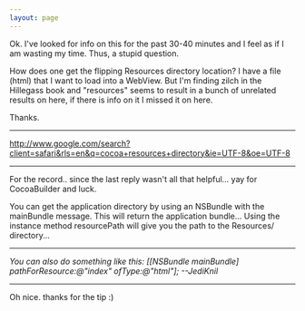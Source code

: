 ```yaml
---
layout: page
---
```




Ok. I've looked for info on this for the past 30-40 minutes and I feel as if I am wasting my time. Thus, a stupid question. 

How does one get the flipping Resources directory location? I have a file (html) that I want to load into a WebView. But I'm finding zilch in the Hillegass book and "resources" seems to result in a bunch of unrelated results on here, if there is info on it I missed it on here.

Thanks.

----
http://www.google.com/search?client=safari&rls=en&q=cocoa+resources+directory&ie=UTF-8&oe=UTF-8

----

For the record.. since the last reply wasn't all that helpful... yay for CocoaBuilder and luck.

You can get the application directory by using an NSBundle with the mainBundle message. This will return the application bundle... Using the instance method resourcePath will give you the path to the Resources/ directory... 

----
*You can also do something like this:     [[NSBundle mainBundle] pathForResource:@"index" ofType:@"html"]; --JediKnil*

----
Oh nice. thanks for the tip :)
